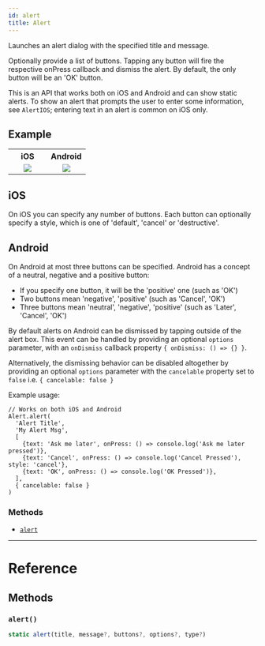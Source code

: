 ```yaml
---
id: alert
title: Alert
---
```


Launches an alert dialog with the specified title and message.

Optionally provide a list of buttons. Tapping any button will fire the
respective onPress callback and dismiss the alert. By default, the only
button will be an 'OK' button.

This is an API that works both on iOS and Android and can show static
alerts. To show an alert that prompts the user to enter some information,
see `AlertIOS`; entering text in an alert is common on iOS only.

## Example

<table>
  <tr>
    <th style="width: 50%;">iOS</th>
    <th style="width: 50%;">Android</th>
  </tr>
  <tr>
    <td style="width: 50%;">
      <center><img src="/react-native/docs/assets/Alert/exampleios.gif"></img></center>
    </td>
    <td style="width: 50%;">
      <center><img src="/react-native/docs/assets/Alert/exampleandroid.gif"></img></center>
    </td>
  </tr>
</table>

## iOS

On iOS you can specify any number of buttons. Each button can optionally
specify a style, which is one of 'default', 'cancel' or 'destructive'.

## Android

On Android at most three buttons can be specified. Android has a concept
of a neutral, negative and a positive button:

  - If you specify one button, it will be the 'positive' one (such as 'OK')
  - Two buttons mean 'negative', 'positive' (such as 'Cancel', 'OK')
  - Three buttons mean 'neutral', 'negative', 'positive' (such as 'Later', 'Cancel', 'OK')

By default alerts on Android can be dismissed by tapping outside of the alert
box. This event can be handled by providing an optional `options` parameter,
with an `onDismiss` callback property `{ onDismiss: () => {} }`.

Alternatively, the dismissing behavior can be disabled altogether by providing
an optional `options` parameter with the `cancelable` property set to `false`
i.e. `{ cancelable: false }`

Example usage:
```
// Works on both iOS and Android
Alert.alert(
  'Alert Title',
  'My Alert Msg',
  [
    {text: 'Ask me later', onPress: () => console.log('Ask me later pressed')},
    {text: 'Cancel', onPress: () => console.log('Cancel Pressed'), style: 'cancel'},
    {text: 'OK', onPress: () => console.log('OK Pressed')},
  ],
  { cancelable: false }
)
```


### Methods

- [`alert`](alert.md#alert)




---

# Reference

## Methods

### `alert()`

```javascript
static alert(title, message?, buttons?, options?, type?)
```



